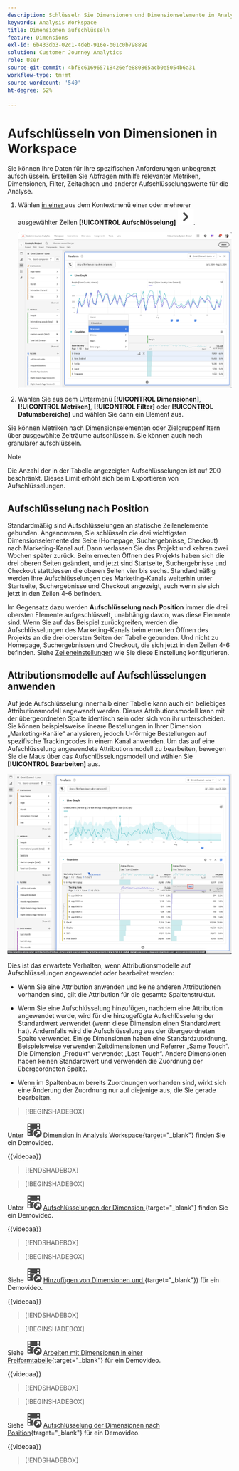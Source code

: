 ```yaml
---
description: Schlüsseln Sie Dimensionen und Dimensionselemente in Analysis Workspace auf.
keywords: Analysis Workspace
title: Dimensionen aufschlüsseln
feature: Dimensions
exl-id: 6b433db3-02c1-4deb-916e-b01c0b79889e
solution: Customer Journey Analytics
role: User
source-git-commit: 4bf8c616965718426efe880865acb0e5054b6a31
workflow-type: tm+mt
source-wordcount: '540'
ht-degree: 52%

---
```


# Aufschlüsseln von Dimensionen in Workspace

Sie können Ihre Daten für Ihre spezifischen Anforderungen unbegrenzt aufschlüsseln. Erstellen Sie Abfragen mithilfe relevanter Metriken, Dimensionen, Filter, Zeitachsen und anderer Aufschlüsselungswerte für die Analyse.

1. Wählen [ in einer ](/help/analysis-workspace/visualizations/freeform-table/freeform-table.md) aus dem Kontextmenü einer oder mehrerer ausgewählter Zeilen **[!UICONTROL Aufschlüsselung]** ![ChevronRight](/help/assets/icons/ChevronRight.svg).

   ![Schrittergebnis, das die Option Warnhinweis aus Auswahl erstellen anzeigt.](assets/breakdown.png)

1. Wählen Sie aus dem Untermenü **[!UICONTROL Dimensionen]**, **[!UICONTROL Metriken]**, **[!UICONTROL Filter]** oder **[!UICONTROL Datumsbereiche]** und wählen Sie dann ein Element aus.

Sie können Metriken nach Dimensionselementen oder Zielgruppenfiltern über ausgewählte Zeiträume aufschlüsseln. Sie können auch noch granularer aufschlüsseln.

>[!NOTE]
>
>Die Anzahl der in der Tabelle angezeigten Aufschlüsselungen ist auf 200 beschränkt. Dieses Limit erhöht sich beim Exportieren von Aufschlüsselungen.

## Aufschlüsselung nach Position

Standardmäßig sind Aufschlüsselungen an statische Zeilenelemente gebunden. Angenommen, Sie schlüsseln die drei wichtigsten Dimensionselemente der Seite (Homepage, Suchergebnisse, Checkout) nach Marketing-Kanal auf. Dann verlassen Sie das Projekt und kehren zwei Wochen später zurück. Beim erneuten Öffnen des Projekts haben sich die drei oberen Seiten geändert, und jetzt sind Startseite, Suchergebnisse und Checkout stattdessen die oberen Seiten vier bis sechs. Standardmäßig werden Ihre Aufschlüsselungen des Marketing-Kanals weiterhin unter Startseite, Suchergebnisse und Checkout angezeigt, auch wenn sie sich jetzt in den Zeilen 4-6 befinden.

Im Gegensatz dazu werden **Aufschlüsselung nach Position** immer die drei obersten Elemente aufgeschlüsselt, unabhängig davon, was diese Elemente sind. Wenn Sie auf das Beispiel zurückgreifen, werden die Aufschlüsselungen des Marketing-Kanals beim erneuten Öffnen des Projekts an die drei obersten Seiten der Tabelle gebunden. Und nicht zu Homepage, Suchergebnissen und Checkout, die sich jetzt in den Zeilen 4-6 befinden. Siehe [Zeileneinstellungen](/help/analysis-workspace/visualizations/freeform-table/column-row-settings/table-settings.md) wie Sie diese Einstellung konfigurieren.



## Attributionsmodelle auf Aufschlüsselungen anwenden

Auf jede Aufschlüsselung innerhalb einer Tabelle kann auch ein beliebiges Attributionsmodell angewandt werden. Dieses Attributionsmodell kann mit der übergeordneten Spalte identisch sein oder sich von ihr unterscheiden. Sie können beispielsweise lineare Bestellungen in Ihrer Dimension „Marketing-Kanäle“ analysieren, jedoch U-förmige Bestellungen auf spezifische Trackingcodes in einem Kanal anwenden. Um das auf eine Aufschlüsselung angewendete Attributionsmodell zu bearbeiten, bewegen Sie die Maus über das Aufschlüsselungsmodell und wählen Sie **[!UICONTROL Bearbeiten]** aus.

![Vergleich der Reihenfolgenzuordnung mit den Aufschlüsselungseinstellungen](assets/breakdown-attribution.png)

Dies ist das erwartete Verhalten, wenn Attributionsmodelle auf Aufschlüsselungen angewendet oder bearbeitet werden:

* Wenn Sie eine Attribution anwenden und keine anderen Attributionen vorhanden sind, gilt die Attribution für die gesamte Spaltenstruktur.

* Wenn Sie eine Aufschlüsselung hinzufügen, nachdem eine Attribution angewendet wurde, wird für die hinzugefügte Aufschlüsselung der Standardwert verwendet (wenn diese Dimension einen Standardwert hat). Andernfalls wird die Aufschlüsselung aus der übergeordneten Spalte verwendet. Einige Dimensionen haben eine Standardzuordnung. Beispielsweise verwenden Zeitdimensionen und Referrer „Same Touch“. Die Dimension „Produkt“ verwendet „Last Touch“. Andere Dimensionen haben keinen Standardwert und verwenden die Zuordnung der übergeordneten Spalte.

* Wenn im Spaltenbaum bereits Zuordnungen vorhanden sind, wirkt sich eine Änderung der Zuordnung nur auf diejenige aus, die Sie gerade bearbeiten.

>[!BEGINSHADEBOX]

Unter ![VideoCheckedOut](/help/assets/icons/VideoCheckedOut.svg) [Dimension in Analysis Workspace](https://video.tv.adobe.com/v/23971?quality=12&learn=on){target="_blank"} finden Sie ein Demovideo.

{{videoaa}}

>[!ENDSHADEBOX]


>[!BEGINSHADEBOX]

Unter ![VideoCheckedOut](/help/assets/icons/VideoCheckedOut.svg) [Aufschlüsselungen der Dimension ](https://video.tv.adobe.com/v/23969?quality=12&learn=on){target="_blank"} finden Sie ein Demovideo.

{{videoaa}}

>[!ENDSHADEBOX]


>[!BEGINSHADEBOX]

Siehe ![VideoCheckedOut](/help/assets/icons/VideoCheckedOut.svg) [Hinzufügen von Dimensionen und ](https://video.tv.adobe.com/v/30606?quality=12&learn=on){target="_blank"}) für ein Demovideo.

{{videoaa}}

>[!ENDSHADEBOX]


>[!BEGINSHADEBOX]

Siehe ![VideoCheckedOut](/help/assets/icons/VideoCheckedOut.svg) [Arbeiten mit Dimensionen in einer Freiformtabelle](https://video.tv.adobe.com/v/40179?quality=12&learn=on){target="_blank"} für ein Demovideo.

{{videoaa}}

>[!ENDSHADEBOX]


>[!BEGINSHADEBOX]

Siehe ![VideoCheckedOut](/help/assets/icons/VideoCheckedOut.svg) [Aufschlüsselung der Dimensionen nach Position](https://video.tv.adobe.com/v/24033){target="_blank"} für ein Demovideo.

{{videoaa}}

>[!ENDSHADEBOX]



